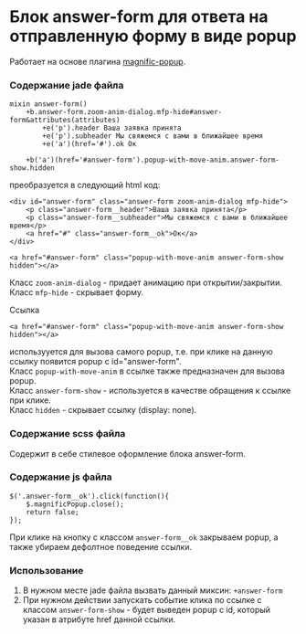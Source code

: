 # Блок answer-form для ответа на отправленную форму в виде popup
Работает на основе плагина [magnific-popup](http://dimsemenov.com/plugins/magnific-popup/).
### Содержание jade файла
```
mixin answer-form()
	+b.answer-form.zoom-anim-dialog.mfp-hide#answer-form&attributes(attributes)
		+e('p').header Ваша заявка принята
		+e('p').subheader Мы свяжемся с вами в ближайшее время
		+e('a')(href='#').ok Ок

	+b('a')(href='#answer-form').popup-with-move-anim.answer-form-show.hidden
```
преобразуется в следующий html код:
```
<div id="answer-form" class="answer-form zoom-anim-dialog mfp-hide">
    <p class="answer-form__header">Ваша заявка принята</p>
    <p class="answer-form__subheader">Мы свяжемся с вами в ближайшее время</p>
    <a href="#" class="answer-form__ok">Ок</a>
</div>

<a href="#answer-form" class="popup-with-move-anim answer-form-show hidden"></a>
```
Класс `zoom-anim-dialog` - придает анимацию при открытии/закрытии.  
Класс `mfp-hide` - скрывает форму.

Ссылка
```
<a href="#answer-form" class="popup-with-move-anim answer-form-show hidden"></a>
```
использууется для вызова самого popup, т.е. при клике на данную ссылку появится popup с id="answer-form".  
Класс `popup-with-move-anim` в ссылке также предназначен для вызова popup.  
Класс `answer-form-show` - используется в качестве обращения к ссылке при клике.  
Класс `hidden` - скрывает ссылку (display: none).
### Содержание scss файла
Содержит в себе стилевое оформление блока answer-form.
### Содержание js файла
```
$('.answer-form__ok').click(function(){
	$.magnificPopup.close();
	return false;
});
```
При клике на кнопку с классом `answer-form__ok` закрываем popup, а также убираем дефолтное поведение ссылки.
### Использование
1. В нужном месте jade файла вызвать данный миксин: `+answer-form`
2. При нужном действии запускать событие клика по ссылке с классом `answer-form-show` - будет выведен popup с id, который указан в атрибуте href данной ссылки.
